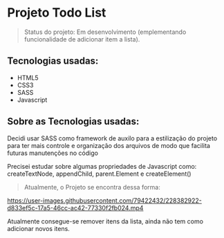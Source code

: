 
<h1> Projeto Todo List </h1>

> Status do projeto: Em desenvolvimento (emplementando funcionalidade de adicionar item a lista).

<h2> Tecnologias usadas: </h2>
<ul> 
<li>HTML5</li>
<li>CSS3</li>
<li>SASS</li>
<li>Javascript</li>
</ul>
<h2> Sobre as Tecnologias usadas: </h2>
<p> Decidi usar SASS como framework de auxilo para a estilização do projeto para ter mais controle e organização dos arquivos
de modo que facilita futuras manutenções no código </p>

<p> Precisei estudar sobre algumas propriedades de Javascript como: createTextNode, appendChild, parent.Element e createElement() </p>

> Atualmente, o Projeto se encontra dessa forma:

https://user-images.githubusercontent.com/79422432/228382922-d833ef5c-17a5-46cc-ac42-77330f2fb024.mp4

<p> Atualmente consegue-se remover itens da lista, ainda não tem como adicionar novos itens.</p>





